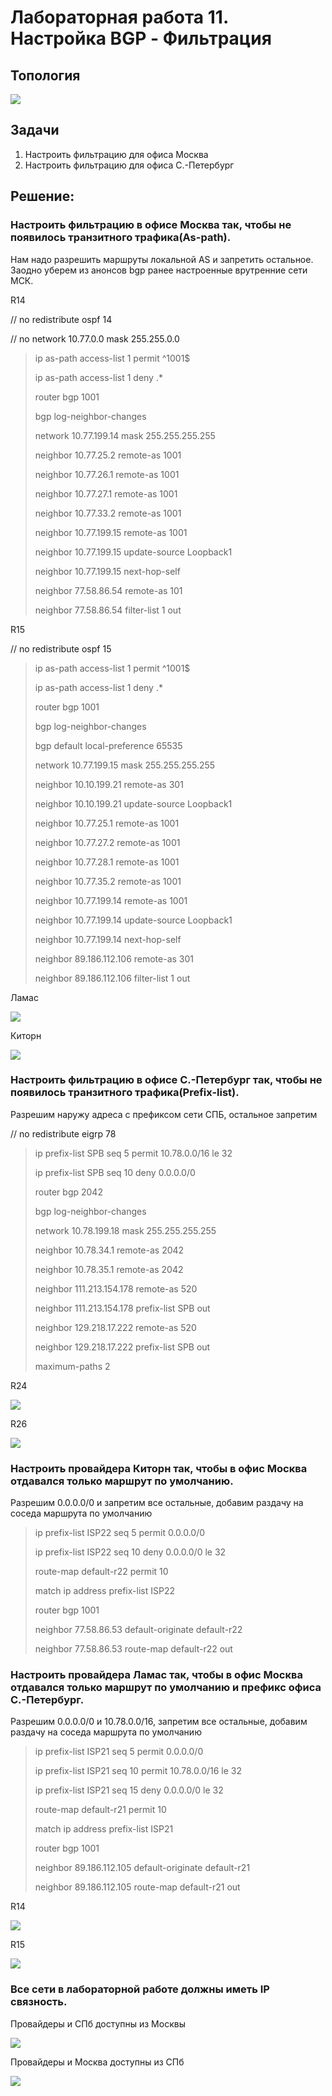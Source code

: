 ﻿<h1> Лабораторная работа 11. Настройка BGP - Фильтрация </h1> 

<h2> Топология </h2>
<img src=https://github.com/Avasekho/otus-networks-pro/blob/main/labs/lab11/topology-lab11.png>

<h2> Задачи </h2>

<ol>
  <li> Настроить фильтрацию для офиса Москва </li>
  <li> Настроить фильтрацию для офиса С.-Петербург </li>

</ol>

<h2> Решение: </h2>

<h3>Настроить фильтрацию в офисе Москва так, чтобы не появилось транзитного трафика(As-path). </h3>

<p>Нам надо разрешить маршруты локальной AS и запретить остальное. Заодно уберем из анонсов bgp ранее настроенные врутренние сети МСК. </p>

<p>R14 </p>

<p>// no redistribute ospf 14 </p>
<p>// no network 10.77.0.0 mask 255.255.0.0 </p>

<blockquote>
<p>ip as-path access-list 1 permit ^1001$ </p>
<p>ip as-path access-list 1 deny .* </p>
<p></p>
<p>router bgp 1001 </p>
<p> bgp log-neighbor-changes </p>
<p> network 10.77.199.14 mask 255.255.255.255 </p>
<p> neighbor 10.77.25.2 remote-as 1001 </p>
<p> neighbor 10.77.26.1 remote-as 1001 </p>
<p> neighbor 10.77.27.1 remote-as 1001 </p>
<p> neighbor 10.77.33.2 remote-as 1001 </p>
<p> neighbor 10.77.199.15 remote-as 1001 </p>
<p> neighbor 10.77.199.15 update-source Loopback1 </p>
<p> neighbor 10.77.199.15 next-hop-self </p>
<p> neighbor 77.58.86.54 remote-as 101 </p>
<p> neighbor 77.58.86.54 filter-list 1 out </p>
</blockquote>

<p>R15 </p>

<p>// no redistribute ospf 15 </p>

<blockquote>
<p>ip as-path access-list 1 permit ^1001$ </p>
<p>ip as-path access-list 1 deny .* </p>
<p></p>
<p>router bgp 1001 </p>
<p> bgp log-neighbor-changes </p>
<p> bgp default local-preference 65535 </p>
<p> network 10.77.199.15 mask 255.255.255.255 </p>
<p> neighbor 10.10.199.21 remote-as 301 </p>
<p> neighbor 10.10.199.21 update-source Loopback1 </p>
<p> neighbor 10.77.25.1 remote-as 1001 </p>
<p> neighbor 10.77.27.2 remote-as 1001 </p>
<p> neighbor 10.77.28.1 remote-as 1001 </p>
<p> neighbor 10.77.35.2 remote-as 1001 </p>
<p> neighbor 10.77.199.14 remote-as 1001 </p>
<p> neighbor 10.77.199.14 update-source Loopback1 </p>
<p> neighbor 10.77.199.14 next-hop-self </p>
<p> neighbor 89.186.112.106 remote-as 301 </p>
<p> neighbor 89.186.112.106 filter-list 1 out </p>
</blockquote>

<p>Ламас </p>

<img src=https://github.com/Avasekho/otus-networks-pro/blob/main/labs/lab11/r21_bgp.png>

<p>Киторн </p>

<img src=https://github.com/Avasekho/otus-networks-pro/blob/main/labs/lab11/r22_bgp.png>


<h3>Настроить фильтрацию в офисе С.-Петербург так, чтобы не появилось транзитного трафика(Prefix-list). </h3>

<p>Разрешим наружу адреса с префиксом сети СПБ, остальное запретим  </p>

<p>// no redistribute eigrp 78 </p>

<blockquote>
<p>ip prefix-list SPB seq 5 permit 10.78.0.0/16 le 32 </p>
<p>ip prefix-list SPB seq 10 deny 0.0.0.0/0 </p>
<p></p>
<p>router bgp 2042 </p>
<p> bgp log-neighbor-changes </p>
<p> network 10.78.199.18 mask 255.255.255.255 </p>
<p> neighbor 10.78.34.1 remote-as 2042 </p>
<p> neighbor 10.78.35.1 remote-as 2042 </p>
<p> neighbor 111.213.154.178 remote-as 520 </p>
<p> neighbor 111.213.154.178 prefix-list SPB out </p>
<p> neighbor 129.218.17.222 remote-as 520 </p>
<p> neighbor 129.218.17.222 prefix-list SPB out </p>
<p> maximum-paths 2 </p>
</blockquote>

<p>R24 </p>

<img src=https://github.com/Avasekho/otus-networks-pro/blob/main/labs/lab11/r24_bgp.png>

<p>R26 </p>

<img src=https://github.com/Avasekho/otus-networks-pro/blob/main/labs/lab11/r26_bgp.png>


<h3>Настроить провайдера Киторн так, чтобы в офис Москва отдавался только маршрут по умолчанию. </h3>

<p>Разрешим 0.0.0.0/0 и запретим все остальные, добавим раздачу на соседа маршрута по умолчанию </p>

<blockquote>
<p>ip prefix-list ISP22 seq 5 permit 0.0.0.0/0 </p>
<p>ip prefix-list ISP22 seq 10 deny 0.0.0.0/0 le 32 </p>
<p></p>
<p>route-map default-r22 permit 10 </p>
<p>match ip address prefix-list ISP22 </p>
<p></p>
<p>router bgp 1001 </p>
<p>neighbor 77.58.86.53 default-originate default-r22 </p>
<p>neighbor 77.58.86.53 route-map default-r22 out </p>
</blockquote>

<h3>Настроить провайдера Ламас так, чтобы в офис Москва отдавался только маршрут по умолчанию и префикс офиса С.-Петербург. </h3>

<p>Разрешим 0.0.0.0/0 и 10.78.0.0/16, запретим все остальные, добавим раздачу на соседа маршрута по умолчанию </p>

<blockquote>
<p>ip prefix-list ISP21 seq 5 permit 0.0.0.0/0 </p>
<p>ip prefix-list ISP21 seq 10 permit 10.78.0.0/16 le 32 </p>
<p>ip prefix-list ISP21 seq 15 deny 0.0.0.0/0 le 32 </p>
<p></p>
<p>route-map default-r21 permit 10 </p>
<p>match ip address prefix-list ISP21 </p>
<p></p>
<p>router bgp 1001 </p>
<p>neighbor 89.186.112.105 default-originate default-r21 </p>
<p>neighbor 89.186.112.105 route-map default-r21 out </p>
</blockquote>

<p>R14 </p>

<img src=https://github.com/Avasekho/otus-networks-pro/blob/main/labs/lab11/r14_bgp.png>

<p>R15 </p>

<img src=https://github.com/Avasekho/otus-networks-pro/blob/main/labs/lab11/r15_bgp.png>

<h3>Все сети в лабораторной работе должны иметь IP связность. </h3>

<p>Провайдеры и СПб доступны из Москвы </p>

<img src=https://github.com/Avasekho/otus-networks-pro/blob/main/labs/lab11/r14_ping.png>

<p>Провайдеры и Москва доступны из СПб </p>

<img src=https://github.com/Avasekho/otus-networks-pro/blob/main/labs/lab11/r18_ping.png>
